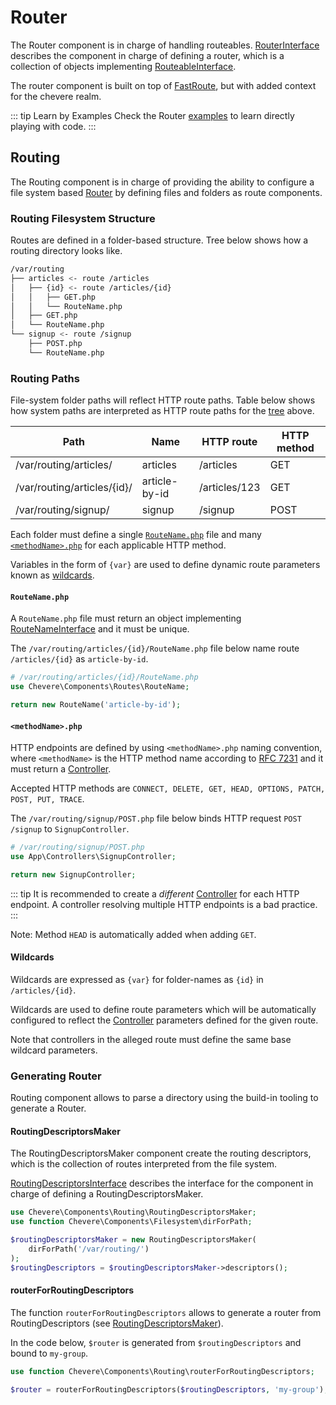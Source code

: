 # Router

The Router component is in charge of handling routeables. [RouterInterface](../reference/Chevere/Interfaces/Router/RouterInterface.md) describes the component in charge of defining a router, which is a collection of objects implementing [RouteableInterface](../reference/Chevere/Interfaces/Router/RoutableInterface.md).

The router component is built on top of [FastRoute](https://github.com/nikic/FastRoute), but with added context for the chevere realm.

::: tip Learn by Examples
Check the Router [examples](https://github.com/chevere/examples/tree/master/03.Http#00router-makephp) to learn directly playing with code.
:::

## Routing

The Routing component is in charge of providing the ability to configure a file system based [Router](Router.md) by defining files and folders as route components.

### Routing Filesystem Structure

Routes are defined in a folder-based structure. Tree below shows how a routing directory looks like.

```sh
/var/routing
├── articles <- route /articles
│   ├── {id} <- route /articles/{id}
│   │   ├── GET.php
│   │   └── RouteName.php
│   ├── GET.php
│   └── RouteName.php
└── signup <- route /signup
    ├── POST.php
    └── RouteName.php
```

### Routing Paths

File-system folder paths will reflect HTTP route paths. Table below shows how system paths are interpreted as HTTP route paths for the [tree](#routing-filesystem-structure) above.

| Path                        | Name          | HTTP route    | HTTP method |
| --------------------------- | ------------- | ------------- | ----------- |
| /var/routing/articles/      | articles      | /articles     | GET         |
| /var/routing/articles/{id}/ | article-by-id | /articles/123 | GET         |
| /var/routing/signup/        | signup        | /signup       | POST        |

Each folder must define a single [`RouteName.php`](#routenamephp) file and many [`<methodName>.php`](#methodnamephp) for each applicable HTTP method.

Variables in the form of `{var}` are used to define dynamic route parameters known as [wildcards](#wildcards).

#### `RouteName.php`

A `RouteName.php` file must return an object implementing [RouteNameInterface](../reference/Chevere/Interfaces/Route/RouteNameInterface.md) and it must be unique.

The `/var/routing/articles/{id}/RouteName.php` file below name route `/articles/{id}` as `article-by-id`.

```php
# /var/routing/articles/{id}/RouteName.php
use Chevere\Components\Routes\RouteName;

return new RouteName('article-by-id');
```

#### `<methodName>.php`

HTTP endpoints are defined by using `<methodName>.php` naming convention, where `<methodName>` is the HTTP method name according to [RFC 7231](https://tools.ietf.org/html/rfc7231) and it must return a [Controller](Action.md#controller).

Accepted HTTP methods are `CONNECT, DELETE, GET, HEAD, OPTIONS, PATCH, POST, PUT, TRACE`.

The `/var/routing/signup/POST.php` file below binds HTTP request `POST /signup` to `SignupController`.

```php
# /var/routing/signup/POST.php
use App\Controllers\SignupController;

return new SignupController;
```

::: tip
It is recommended to create a _different_ [Controller](Action.md#controller) for each HTTP endpoint. A controller resolving multiple HTTP endpoints is a bad practice.
:::

Note: Method `HEAD` is automatically added when adding `GET`.

#### Wildcards

Wildcards are expressed as `{var}`  for folder-names as `{id}` in `/articles/{id}`.

Wildcards are used to define route parameters which will be automatically configured to reflect the [Controller](Action.md#controller) parameters defined for the given route.

Note that controllers in the alleged route must define the same base wildcard parameters.

### Generating Router

Routing component allows to parse a directory using the build-in tooling to generate a Router.

#### RoutingDescriptorsMaker

The RoutingDescriptorsMaker component create the routing descriptors, which is the collection of routes interpreted from the file system.

[RoutingDescriptorsInterface](../reference/Chevere/Interfaces/Routing/RoutingDescriptorsInterface.md) describes the interface for the component in charge of defining a RoutingDescriptorsMaker.

```php
use Chevere\Components\Routing\RoutingDescriptorsMaker;
use function Chevere\Components\Filesystem\dirForPath;

$routingDescriptorsMaker = new RoutingDescriptorsMaker(
    dirForPath('/var/routing/')
);
$routingDescriptors = $routingDescriptorsMaker->descriptors();
```

#### routerForRoutingDescriptors

The function `routerForRoutingDescriptors` allows to generate a router from RoutingDescriptors (see [RoutingDescriptorsMaker](#routingdescriptorsmaker)).

In the code below, `$router` is generated from `$routingDescriptors` and bound to `my-group`.

```php
use function Chevere\Components\Routing\routerForRoutingDescriptors;

$router = routerForRoutingDescriptors($routingDescriptors, 'my-group');
```
